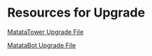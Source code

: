 # Resources for Upgrade

[MatataTower Upgrade File](https://matatalab.com/download/1273/)

[MatataBot Upgrade File](https://matatalab.com/download/1287/)

